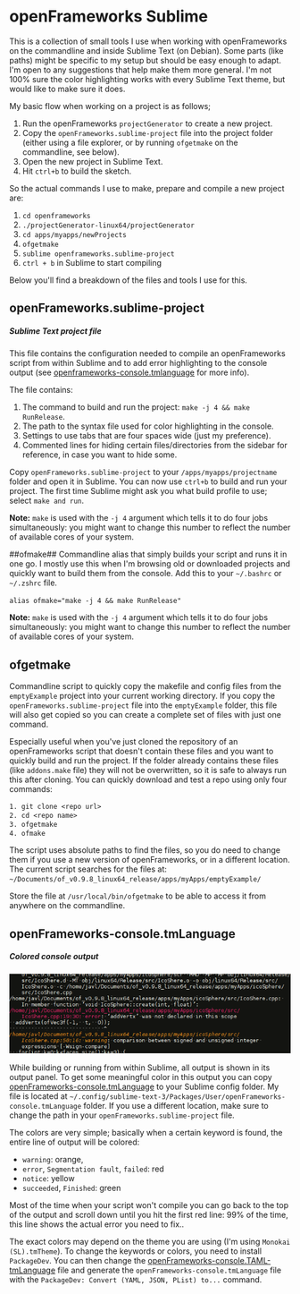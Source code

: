 # openFrameworks Sublime #

This is a collection of small tools I use when working with openFrameworks on the commandline and inside Sublime Text (on Debian). Some parts (like paths) might be specific to my setup but should be easy enough to adapt. I'm open to any suggestions that help make them more general. I'm not 100% sure the color highlighting works with every Sublime Text theme, but would like to make sure it does.

My basic flow when working on a project is as follows;

1. Run the openFrameworks `projectGenerator` to create a new project.
2. Copy the `openFrameworks.sublime-project` file into the project folder (either using a file explorer, or by running `ofgetmake` on the commandline, see below).
3. Open the new project in Sublime Text.
4. Hit `ctrl+b` to build the sketch.

So the actual commands I use to make, prepare and compile a new project are:
1. `cd openframeworks`
2. `./projectGenerator-linux64/projectGenerator`
3. `cd apps/myapps/newProjects`
4. `ofgetmake`
5. `sublime openframeworks.sublime-project`
6. `ctrl + b` in Sublime to start compiling

Below you'll find a breakdown of the files and tools I use for this.

## openFrameworks.sublime-project ##
##### Sublime Text project file #####
This file contains the configuration needed to compile an openFrameworks script from within Sublime and to add error highlighting to the console output (see [openframeworks-console.tmlanguage](#openframeworks-consoletmlanguage) for more info).

The file contains:

1. The command to build and run the project: `make -j 4 && make RunRelease`.
2. The path to the syntax file used for color highlighting in the console.
3. Settings to use tabs that are four spaces wide (just my preference).
4. Commented lines for hiding certain files/directories from the sidebar for reference, in case you want to hide some.

Copy `openFrameworks.sublime-project` to your `/apps/myapps/projectname` folder and open it in Sublime. You can now use `ctrl+b` to build and run your project. The first time Sublime might ask you what build profile to use; select `make and run`.

**Note:** `make` is used with the `-j 4` argument which tells it to do four jobs simultaneously: you might want to change this number to reflect the number of available cores of your system.

##ofmake##
Commandline alias that simply builds your script and runs it in one go. I mostly use this when I'm browsing old or downloaded projects and quickly want to build them from the console. Add this to your `~/.bashrc` or `~/.zshrc` file.

`alias ofmake="make -j 4 && make RunRelease"`

**Note:** `make` is used with the `-j 4` argument which tells it to do four jobs simultaneously: you might want to change this number to reflect the number of available cores of your system.


## ofgetmake ##
Commandline script to quickly copy the makefile and config files from the `emptyExample` project into your current working directory. If you copy the `openFrameworks.sublime-project` file into the `emptyExample` folder, this file will also get copied so you can create a complete set of files with just one command.

Especially useful when you've just cloned the repository of an openFrameworks script that doesn't contain these files and you want to quickly build and run the project. If the folder already contains these files (like `addons.make` file) they will not be overwritten, so it is safe to always run this after cloning. You can quickly download and test a repo using only four commands:

	1. git clone <repo url>
	2. cd <repo name>
	3. ofgetmake
	4. ofmake

The script uses absolute paths to find the files, so you do need to change them if you use a new version of openFrameworks, or in a different location. The current script searches for the files at: `~/Documents/of_v0.9.8_linux64_release/apps/myApps/emptyExample/`

Store the file at `/usr/local/bin/ofgetmake` to be able to access it from anywhere on the commandline.

## openFrameworks-console.tmLanguage ##
##### Colored console output #####
![screenshot](https://github.com/javl/openFrameworks_sublime/blob/master/img/console.png)

While building or running from within Sublime, all output is shown in its output panel. To get some meaningful color in this output you can copy [openFrameworks-console.tmLanguage](https://github.com/javl/openFrameworks_sublime/blob/master/openFrameworks-console.tmLanguage) to your Sublime config folder. My file is located at `~/.config/sublime-text-3/Packages/User/openFrameworks-console.tmLanguage` folder. If you use a different location, make sure to change the path in your `openFrameworks.sublime-project` file.

The colors are very simple; basically when a certain keyword is found, the entire line of output will be colored:
- `warning`: orange,
- `error`, `Segmentation fault`, `failed`: red
- `notice`: yellow
- `succeeded`, `Finished`: green

Most of the time when your script won't compile you can go back to the top of the output and scroll down until you hit the first red line: 99% of the time, this line shows the actual error you need to fix..

The exact colors may depend on the theme you are using (I'm using `Monokai (SL).tmTheme`).
To change the keywords or colors, you need to install `PackageDev`. You can then change the [openFrameworks-console.TAML-tmLanguage](https://github.com/javl/openFrameworks_sublime/blob/master/openFrameworks-console.YAML-tmLanguage) file and generate the `openFrameworks-console.tmLanguage` file with the `PackageDev: Convert (YAML, JSON, PList) to...` command.

